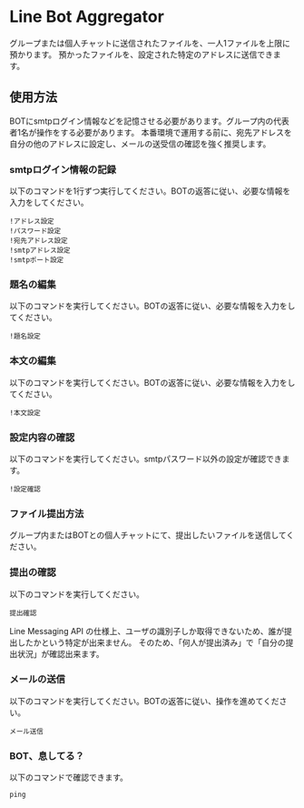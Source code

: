 # Line Bot Aggregator
グループまたは個人チャットに送信されたファイルを、一人1ファイルを上限に預かります。
預かったファイルを、設定された特定のアドレスに送信できます。

## 使用方法
BOTにsmtpログイン情報などを記憶させる必要があります。グループ内の代表者1名が操作をする必要があります。
本番環境で運用する前に、宛先アドレスを自分の他のアドレスに設定し、メールの送受信の確認を強く推奨します。

### smtpログイン情報の記録
以下のコマンドを1行ずつ実行してください。BOTの返答に従い、必要な情報を入力をしてください。
```
!アドレス設定
!パスワード設定
!宛先アドレス設定
!smtpアドレス設定
!smtpポート設定
```

### 題名の編集
以下のコマンドを実行してください。BOTの返答に従い、必要な情報を入力をしてください。
```
!題名設定
```

### 本文の編集
以下のコマンドを実行してください。BOTの返答に従い、必要な情報を入力をしてください。
```
!本文設定
```

### 設定内容の確認
以下のコマンドを実行してください。smtpパスワード以外の設定が確認できます。
```
!設定確認
```

### ファイル提出方法
グループ内またはBOTとの個人チャットにて、提出したいファイルを送信してください。

### 提出の確認
以下のコマンドを実行してください。
```
提出確認
```
Line Messaging API の仕様上、ユーザの識別子しか取得できないため、誰が提出したかという特定が出来ません。
そのため、「何人が提出済み」で「自分の提出状況」が確認出来ます。

### メールの送信
以下のコマンドを実行してください。BOTの返答に従い、操作を進めてください。
```
メール送信
```

### BOT、息してる？
以下のコマンドで確認できます。
```
ping
```
